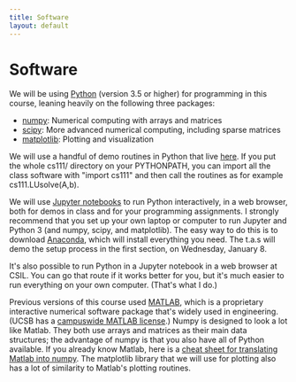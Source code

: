```yaml
---
title: Software
layout: default
---
```


# Software

We will be using [Python](https://docs.python.org/3.6/) (version 3.5 or higher) for programming in this course,
leaning heavily on the following three packages:

* [numpy](https://docs.scipy.org/doc/numpy/reference/): Numerical computing with arrays and matrices
* [scipy](https://docs.scipy.org/doc/scipy/reference/): More advanced numerical computing, including sparse matrices
* [matplotlib](https://matplotlib.org/contents.html): Plotting and visualization

We will use a handful of demo routines in Python that live
[here](https://github.com/ucsb-cs111/w20-lecture-files/tree/master/cs111).
If you put the whole cs111/ directory on your PYTHONPATH, you can import
all the class software with "import cs111" and then call the routines as
for example cs111.LUsolve(A,b).

We will use [Jupyter notebooks](https://jupyter.org/) to run Python interactively, in a web browser, both for demos 
in class and for your programming assignments. I strongly recommend that you set up your own laptop or computer to
run Jupyter and Python 3 (and numpy, scipy, and matplotlib). 
The easy way to do this is to download [Anaconda](https://www.anaconda.com/download), which
will install everything you need. 
The t.a.s will demo the setup process in the first section, on Wednesday,
January 8.

It's also possible to run Python in a Jupyter notebook in a web browser at CSIL. You can go that route if it
works better for you, but it's much easier to run everything on your own computer. (That's what I do.)

Previous versions of this course used [MATLAB](https://www.mathworks.com/products/matlab.html), which is a proprietary
interactive numerical software package that's widely used in engineering. (UCSB has a
[campuswide MATLAB license](https://www.mathworks.com/academia/tah-portal/university-california-santa-barbara-40469638.html).)
Numpy is designed to look a lot like Matlab.
They both use arrays and matrices as their main data structures;
the advantage of numpy is that you also have all of Python available.
If you already know Matlab, here is a
[cheat sheet for translating Matlab into numpy](https://docs.scipy.org/doc/numpy/user/numpy-for-matlab-users.html).
The matplotlib library that we will use for plotting also has a lot of similarity to Matlab's plotting routines.
